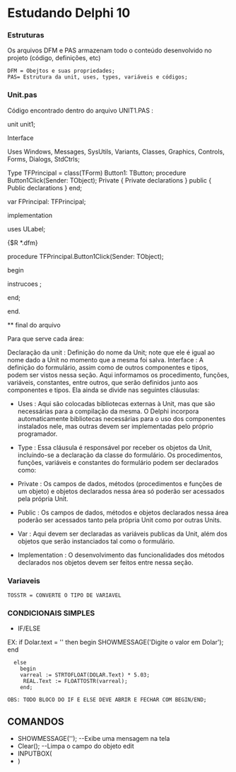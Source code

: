 # Estudando Delphi 10


### Estruturas

Os arquivos DFM e PAS armazenam todo o conteúdo desenvolvido no projeto (código, definições, etc)

    DFM = Obejtos e suas propriedades;
    PAS= Estrutura da unit, uses, types, variáveis e códigos;


### Unit.pas
Código encontrado dentro do arquivo UNIT1.PAS :

unit unit1;

Interface

Uses Windows, Messages, SysUtils, Variants, Classes, Graphics, Controls, Forms, Dialogs, StdCtrls;

Type TFPrincipal = class(TForm) Button1: TButton; procedure Button1Click(Sender: TObject); Private { Private declarations } public { Public declarations } end;

var FPrincipal: TFPrincipal;

implementation

uses ULabel;

{$R *.dfm}

procedure TFPrincipal.Button1Click(Sender: TObject);

begin

instrucoes ;

end;

end.

** final do arquivo

Para que serve cada área:

Declaração da unit : Definição do nome da Unit; note que ele é igual ao nome dado a Unit no momento que a mesma foi salva.
Interface : A definição do formulário, assim como de outros componentes e tipos, podem ser vistos nessa seção. Aqui informamos os procedimento, funções, variáveis, constantes, entre outros, que serão definidos junto aos componentes e tipos. Ela ainda se divide nas seguintes cláusulas:

 * Uses : Aqui são colocadas bibliotecas externas à Unit, mas que são necessárias para a compilação da mesma. O Delphi incorpora automaticamente bibliotecas necessárias para o uso dos componentes instalados nele, mas outras devem ser implementadas pelo próprio programador.

 * Type : Essa cláusula é responsável por receber os objetos da Unit, incluindo-se a declaração da classe do formulário. Os procedimentos, funções, variáveis e constantes do formulário podem ser declarados como:

 * Private : Os campos de dados, métodos (procedimentos e funções de um objeto) e objetos declarados nessa área só poderão ser acessados pela própria Unit.

 * Public : Os campos de dados, métodos e objetos declarados nessa área poderão ser acessados tanto pela própria Unit como por outras Units.

 * Var : Aqui devem ser declaradas as variáveis publicas da Unit, além dos objetos que serão instanciados tal como o formulário.

 * Implementation : O desenvolvimento das funcionalidades dos métodos declarados nos objetos devem ser feitos entre nessa seção.



### Variaveis

    TOSSTR = CONVERTE O TIPO DE VARIAVEL




 ### CONDICIONAIS SIMPLES
   * IF/ELSE

EX: 
    if Dolar.text = '' then
        begin
              SHOWMESSAGE('Digite o valor em Dolar');
        end

      else
        begin
        varreal := STRTOFLOAT(DOLAR.Text) * 5.03;
         REAL.Text := FLOATTOSTR(varreal);
        end;

    OBS: TODO BLOCO DO IF E ELSE DEVE ABRIR E FECHAR COM BEGIN/END;
       
       

## COMANDOS

  * SHOWMESSAGE(''); --Exibe uma mensagem na tela  
  * Clear(); --Limpa o campo do objeto edit
  * INPUTBOX(
  * )